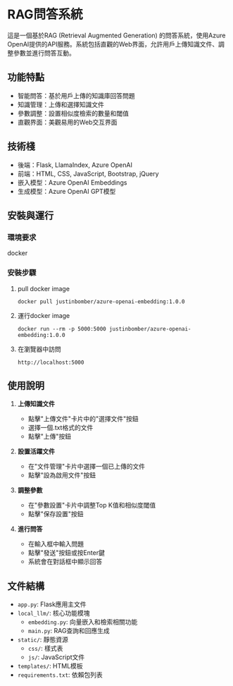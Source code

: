 # RAG問答系統

這是一個基於RAG (Retrieval Augmented Generation) 的問答系統，使用Azure OpenAI提供的API服務。系統包括直觀的Web界面，允許用戶上傳知識文件、調整參數並進行問答互動。

## 功能特點

- 智能問答：基於用戶上傳的知識庫回答問題
- 知識管理：上傳和選擇知識文件
- 參數調整：設置相似度檢索的數量和閾值
- 直觀界面：美觀易用的Web交互界面

## 技術棧

- 後端：Flask, LlamaIndex, Azure OpenAI
- 前端：HTML, CSS, JavaScript, Bootstrap, jQuery
- 嵌入模型：Azure OpenAI Embeddings
- 生成模型：Azure OpenAI GPT模型

## 安裝與運行

### 環境要求

docker

### 安裝步驟

1. pull docker image
   ```
   docker pull justinbomber/azure-openai-embedding:1.0.0
   ```

2. 運行docker image
   ```
   docker run --rm -p 5000:5000 justinbomber/azure-openai-embedding:1.0.0
   ```

3. 在瀏覽器中訪問
   ```
   http://localhost:5000
   ```

## 使用說明

1. **上傳知識文件**
   - 點擊"上傳文件"卡片中的"選擇文件"按鈕
   - 選擇一個.txt格式的文件
   - 點擊"上傳"按鈕

2. **設置活躍文件**
   - 在"文件管理"卡片中選擇一個已上傳的文件
   - 點擊"設為啟用文件"按鈕

3. **調整參數**
   - 在"參數設置"卡片中調整Top K值和相似度閾值
   - 點擊"保存設置"按鈕

4. **進行問答**
   - 在輸入框中輸入問題
   - 點擊"發送"按鈕或按Enter鍵
   - 系統會在對話框中顯示回答

## 文件結構

- `app.py`: Flask應用主文件
- `local_llm/`: 核心功能模塊
  - `embedding.py`: 向量嵌入和檢索相關功能
  - `main.py`: RAG查詢和回應生成
- `static/`: 靜態資源
  - `css/`: 樣式表
  - `js/`: JavaScript文件
- `templates/`: HTML模板
- `requirements.txt`: 依賴包列表 